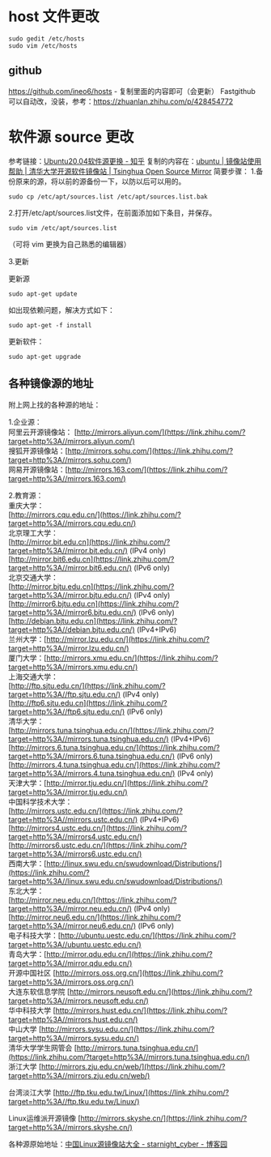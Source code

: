 # host 文件更改
``` shell
sudo gedit /etc/hosts
sudo vim /etc/hosts
```
## github
https://github.com/ineo6/hosts - 复制里面的内容即可（会更新）
Fastgithub 可以自动改，没装，参考：https://zhuanlan.zhihu.com/p/428454772

# 软件源 source 更改
参考链接：[Ubuntu20.04软件源更换 - 知乎](https://zhuanlan.zhihu.com/p/142014944)
复制的内容在：[ubuntu | 镜像站使用帮助 | 清华大学开源软件镜像站 | Tsinghua Open Source Mirror](https://mirrors.tuna.tsinghua.edu.cn/help/ubuntu/)
简要步骤：
1.备份原来的源，将以前的源备份一下，以防以后可以用的。

```shell
sudo cp /etc/apt/sources.list /etc/apt/sources.list.bak
```

2.打开/etc/apt/sources.list文件，在前面添加如下条目，并保存。

```shell
sudo vim /etc/apt/sources.list
```

（可将 vim 更换为自己熟悉的编辑器）

3.更新

更新源

```text
sudo apt-get update
```

如出现依赖问题，解决方式如下：

```text
sudo apt-get -f install
```

更新软件：

```text
sudo apt-get upgrade
```

## 各种镜像源的地址
附上网上找的各种源的地址：

1.企业源：  
阿里云开源镜像站： [http://mirrors.aliyun.com/](https://link.zhihu.com/?target=http%3A//mirrors.aliyun.com/)  
搜狐开源镜像站：[http://mirrors.sohu.com/](https://link.zhihu.com/?target=http%3A//mirrors.sohu.com/)  
网易开源镜像站：[http://mirrors.163.com/](https://link.zhihu.com/?target=http%3A//mirrors.163.com/)

2.教育源：  
重庆大学：  
[http://mirrors.cqu.edu.cn/](https://link.zhihu.com/?target=http%3A//mirrors.cqu.edu.cn/)  
北京理工大学：  
[http://mirror.bit.edu.cn](https://link.zhihu.com/?target=http%3A//mirror.bit.edu.cn/) (IPv4 only)  
[http://mirror.bit6.edu.cn](https://link.zhihu.com/?target=http%3A//mirror.bit6.edu.cn/) (IPv6 only)  
北京交通大学：  
[http://mirror.bjtu.edu.cn](https://link.zhihu.com/?target=http%3A//mirror.bjtu.edu.cn/) (IPv4 only)  
[http://mirror6.bjtu.edu.cn](https://link.zhihu.com/?target=http%3A//mirror6.bjtu.edu.cn/) (IPv6 only)  
[http://debian.bjtu.edu.cn](https://link.zhihu.com/?target=http%3A//debian.bjtu.edu.cn/) (IPv4+IPv6)  
兰州大学：[http://mirror.lzu.edu.cn/](https://link.zhihu.com/?target=http%3A//mirror.lzu.edu.cn/)  
厦门大学：[http://mirrors.xmu.edu.cn/](https://link.zhihu.com/?target=http%3A//mirrors.xmu.edu.cn/)  
上海交通大学：  
[http://ftp.sjtu.edu.cn/](https://link.zhihu.com/?target=http%3A//ftp.sjtu.edu.cn/) (IPv4 only)  
[http://ftp6.sjtu.edu.cn](https://link.zhihu.com/?target=http%3A//ftp6.sjtu.edu.cn/) (IPv6 only)  
清华大学：  
[http://mirrors.tuna.tsinghua.edu.cn/](https://link.zhihu.com/?target=http%3A//mirrors.tuna.tsinghua.edu.cn/) (IPv4+IPv6)  
[http://mirrors.6.tuna.tsinghua.edu.cn/](https://link.zhihu.com/?target=http%3A//mirrors.6.tuna.tsinghua.edu.cn/) (IPv6 only)  
[http://mirrors.4.tuna.tsinghua.edu.cn/](https://link.zhihu.com/?target=http%3A//mirrors.4.tuna.tsinghua.edu.cn/) (IPv4 only)  
天津大学：[http://mirror.tju.edu.cn/](https://link.zhihu.com/?target=http%3A//mirror.tju.edu.cn/)  
中国科学技术大学：  
[http://mirrors.ustc.edu.cn/](https://link.zhihu.com/?target=http%3A//mirrors.ustc.edu.cn/) (IPv4+IPv6)  
[http://mirrors4.ustc.edu.cn/](https://link.zhihu.com/?target=http%3A//mirrors4.ustc.edu.cn/)  
[http://mirrors6.ustc.edu.cn/](https://link.zhihu.com/?target=http%3A//mirrors6.ustc.edu.cn/)  
西南大学：[http://linux.swu.edu.cn/swudownload/Distributions/](https://link.zhihu.com/?target=http%3A//linux.swu.edu.cn/swudownload/Distributions/)  
东北大学：  
[http://mirror.neu.edu.cn/](https://link.zhihu.com/?target=http%3A//mirror.neu.edu.cn/) (IPv4 only)  
[http://mirror.neu6.edu.cn/](https://link.zhihu.com/?target=http%3A//mirror.neu6.edu.cn/) (IPv6 only)  
电子科技大学：[http://ubuntu.uestc.edu.cn/](https://link.zhihu.com/?target=http%3A//ubuntu.uestc.edu.cn/)  
青岛大学：[http://mirror.qdu.edu.cn/](https://link.zhihu.com/?target=http%3A//mirror.qdu.edu.cn/)  
开源中国社区 [http://mirrors.oss.org.cn/](https://link.zhihu.com/?target=http%3A//mirrors.oss.org.cn/)  
大连东软信息学院 [http://mirrors.neusoft.edu.cn/](https://link.zhihu.com/?target=http%3A//mirrors.neusoft.edu.cn/)  
华中科技大学 [http://mirrors.hust.edu.cn/](https://link.zhihu.com/?target=http%3A//mirrors.hust.edu.cn/)  
中山大学 [http://mirrors.sysu.edu.cn/](https://link.zhihu.com/?target=http%3A//mirrors.sysu.edu.cn/)  
清华大学学生网管会 [http://mirrors.tuna.tsinghua.edu.cn/](https://link.zhihu.com/?target=http%3A//mirrors.tuna.tsinghua.edu.cn/)  
浙江大学 [http://mirrors.zju.edu.cn/web/](https://link.zhihu.com/?target=http%3A//mirrors.zju.edu.cn/web/)

台湾淡江大学 [http://ftp.tku.edu.tw/Linux/](https://link.zhihu.com/?target=http%3A//ftp.tku.edu.tw/Linux/)

Linux运维派开源镜像 [http://mirrors.skyshe.cn/](https://link.zhihu.com/?target=http%3A//mirrors.skyshe.cn/)

各种源原始地址：[中国Linux源镜像站大全 - starnight_cyber - 博客园](https://link.zhihu.com/?target=https%3A//www.cnblogs.com/Hi-blog/p/5954230.html)
